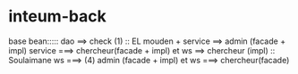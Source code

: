 # inteum-back
base bean:::::
dao ==> check (1) :: EL mouden + service ==> admin (facade + impl)
service ===>  chercheur(facade + impl) et ws ==> chercheur (impl) :: Soulaimane
ws ===> (4) admin (facade + impl) et  ws ===> chercheur(facade)
